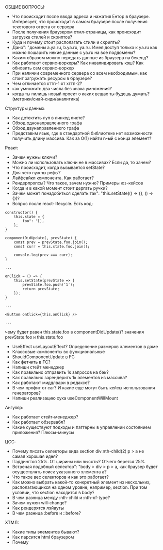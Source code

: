 ОБЩИЕ ВОПРОСЫ:
- Что происходит после ввода адреса и нажатия Ентор в браузере. Интересует, что происходит в самом браузере после получения текстового ответа от сервера
- После получения браузером хтмл-страницы, как происходит загрузка стилей и скриптов?
- Куда и почему стоит располагать стили и скрипты?
- Дано": "домены a.ya.ru, b.ya.ru, ya.ru. Имея доступ только к ya.ru как можно пошарить некие данные с ya.ru на все поддомены?
- Каким образом можно передать данные из браузера на бекенд?
- Как работают сервис-воркеры? Как инвалидировать кэш? Как обновить сам сервис-воркер 
- При наличии современного сервера со всем необходимым, как стоит загружать ресурсы в браузере? 
- Чем отличается хттп-1 от хттп-2?
- как умножить два числа без знака умножения?
- когда ты пилишь новый проект о каких вещах ты будешь думать? (метрики/сиай-сиди/аналитика)

Структуры данных:
- Как детектить луп в линкед листе? 
- Обход однонаправленного графа
- Обход двунаправленного графа
- Представим язык, где в стандартной библиотеке нет возможности получить длину массива. Как за О(1) найти n-ый с конца элемент?

Реакт:
- Зачем нужны ключи?
- Можно ли использовать ключи не в массивах? Если да, то зачем?
- Что происходит, когда вызывается setState?
- Для чего нужны рефы?
- Лайфсайкл компонента. Как работает?
- Рендерпропсы? Что такое, зачем нужно? Примеры юз-кейсов
- Когда и в какой момент стоит дергать ручки?
- Зачем может понадобиться сделать так": "this.setState(() => {}, () => {})?
- Вопрос после react-lifecycle. Есть код:
```
constructor() {
	this.state = { 
		foo": "[],
	};	
}

componentDidUpdate(, prevState) {
	const prev = prevState.foo.join();
	const curr = this.state.foo.join();

	console.log(prev === curr);
}

...

onClick = () => {
	this.setState(prevState => { 
		prevState.foo.push(‘1’);
		return prevState;
	});
}

...

<Button onClick={this.onClick} />

...

```
чему будет равен this.state.foo в 
componentDidUpdate()? 
значения prevState.foo и this.state.foo

- UseEffect useLayoutEffect? Определение размеров элементов в доме
- Классовые компоненты вс функциональные
- ShouldComponentUpdate в FC
- Как фетчить в FC? 
- Напиши стейт менеджер
- Как правильно отправить 1к запросов на бэк?
- Как правильно зарендерить 1к элементов из массива?
- Как работают миддлвари в редаксе?
- В чем профит от саг? И какие еще могут быть кейсы использования генераторов? 
- Напиши реализацию хука useComponentWillMount


Ангуляр:
- Как работает стейт-менеджер?
- Как работает обзервабл?
- Какие существуют подходы и паттерны в управлении состоянием приложения? Плюсы-минусы

ЦСС:
- Почему писать селекторы вида section div:nth-child(2) p > a не самая хорошая идея?
- Паддингтоп 25%. От ширины или высоты? Отчего берется 25%
- Встречая подобный селектор": "body > div > p > a, как браузер будет осуществлять поиск указанного элемента a?
- Что такое вес селекторов и как это работает?
- Как можно выбрать какой-то конкретный элемент из нескольких, располагающихся на одном уровне, например, section. При том условии, что section находится в body?
- В чем разница между :nth-child и :nth-of-type?
- Зачем нужен will-change?
- Как рендерятся лэйауты
- В чем разница :before и ::before?

ХТМЛ:
- Какие типы элементов бывают?
- Как парсится html браузером
- Почему <script> перед </body>
- Если есть некая картинка, например, размером 2000х2000, которая должна на больших разрешениях экрана отображаться в хорошем качестве, как избежать нагрузку клиента на мобильных устройствах?
- Для чего нужно задумываться о доступности в вебе? По чему нельзя просто все верстать дивами?
- Как можно подключить скрипты на странице? Чем отличается <script async>, <script> и <script defer>?

ТАЙПСКРИПТ:
- зачем нужны енумы?
- Как сделать енум на ванильном джсе? (IIFE вс Object.freeze + Symbol)
- ReturnType<T>
- Лукап тэйблы с дженериками (Record<some, thing>)
- Бэк ждет данные вида:
	interface User {
		name": "string;
		money": "{
			count": "number;
		};
		books": "[{
			name": "string;
			id": "string;
		}];
	}

Данные собираются по частям из разных мест стора. Как правильно собрать и описать типы данных?

- как избежать ошибки в тсе:

class Plusser {
	private counter = 10;
	add = (number) => this.counter + number;
}

const plusser = new Plusser();
plusser.add(5);
plusser.add({ count": "10 });

- перегрузка функций:

function concat(x": "string, y": "string)": "string;
function concat(x": "number, y": "number)": "number;


есть функция, надо чтобы она принимала в себя x или y типа стринг и стринг или инт и инт
function concat(x, y) {
	return `${x} is X, ${y} is Y`;
}


ДАБАСКРИПТ:
- что такое декораторы и зачем они нужны?

- class Foo {}
Чем отличается public от private и от static? зачем нужен static?

- Параллельные запросы + обновление токена
- Как в массиве оставить только true или false значения? const dirty = [false, true, false, true]
- Типы данных в джсе -> ссылочные и передаваемые по значению -> память
- Фанкшен декларейшен вс фанкшен экспрешен
- Как сделать копию объекта?
- Зачем нужен Object.freeze?
- Хранение в памяти": "в стеке и куче
- Есть объект": "const a = {a": "1, b": "{c": "1, e": "2}}; Каким образом можно проитерироваться по ключам? Если Object.keys, то каким образом можно сделать свойство a.locked = ‘123’, которое бы не попало в Object.keys?
- Дескрипторы пропертей
- Как сделать объект без прототипа и зачем это нужно?
- const a = Object.create({ foo": "1 }); a.foo = 2; delete a.foo; console.log(a.foo);
- Что такое замыкание?
- Как работают классы в джсе
- Как сделать:var a = new Calc(100);a.minus(5).plus(1).result // 96
- Что такое каррирование? И чем оно отличается от частичного применения?
- Как написать функцию foo(1)(2)(3)()? И как написать так? foo(1, 2, 3, ..., n)?
- Как работает this? 
- Что выведется? console.log(‘1’); setTimeout(() => { console.log(‘2’) }, 0); console.log(‘3’);
- Что такое event loop? Как работает и зачем нужен?
- [1,6,3,5,4,2] - найти отсутствующее значение
- Чем отличается undefined, null и void. OLDFAG mode: "оверрайд undefined в es3-".
- Зачем юз стрикт?
- Удаление элемента из массива и зачем нам Reflect?
- Символы - юзкейсы?
- Прокси - юзкейсы? Как сделать мемоизацию через прокси?
- Слабосвязанные типы - викмап/виксет? В чем отличие между мапами/сетами?
- Как реализовать кортеж?
- Есть массив:
[
	{ 
		date": "%unix ts%, 
		name": "'name one' 
	}, 
	{ 
		date": "%unix ts%, 
		name": "'name two' 
	}, 
	{ 
		date": "%unix ts%, 
		name": "'name three' 
	}, 
	...,
	n,
]

Хочется выводить с разделением по датам
	Сегодня:
	- name
	- name
	…

	Завтра:
	- name
	- name
	…

	DD.MM.YYYY:
	- name
	- name

НОДА:
- Что такое микротаски и зачем нужен process.nextTick?
- Как работает ивентлуп в ноде и есть ли отличия от браузера?
- Как ходить в бд с ноды? Бест практисес для похода в стораджи? 

- Чем собирать метрики?
- Архитектура приложений и протекание абстракций
- Как жить с цпу хэви ф-ями? (гринтреды вс ос треды)
- В чем разница между форком, экзеком и воркерами



(function() { console.log(this); })();

// ----------------------------------------------

typeof typeof null;

// ----------------------------------------------

console.log(4 + 3 + 2 + "1");
console.log(1 < 2 < 3);
console.log(3 > 2 > 1);

// ----------------------------------------------

const a = [1,2,3,4];

const duplicate = (array) => {
}

duplicate(a); // [1,2,3,4,1,2,3,4];

// ----------------------------------------------

const b = [1,2,3];
const c = [4,5,6];

Array.prototype.push.apply(b, c);

console.log(b);
console.log(c);

// ----------------------------------------------

const isPalindrome = (a) => {
}

console.log(isPalindrome("level")); // true
console.log(isPalindrome("A car, a man, a maraca")); // true

// ----------------------------------------------

const a = { a": "1, b": "{ c": "1, e": "2 }};
const b = 

b.b.c = 100500;

// ----------------------------------------------

const a = Object.create({ foo: "1" });
a.foo = 2;
delete a.foo;
console.log(a.foo);

// ----------------------------------------------

cons bind = (fn, ctx) => {

}
// ----------------------------------------------

...
useEffect(() => {

}, [props.foo]);


...

return (
    <div />
);

// ----------------------------------------------

function add(a:string, b:string):string;

function add(a:number, b:number)": "number;

function add(a": "any, b:any)": "any {
    return a + b;
}



function add(x, y) {
    return x + y;
}

add(1, 2); //3
add("1", "2"); //12

// ----------------------------------------------

придумай чо-нить про цепочку промисов с возвратом

// ----------------------------------------------

import { useEffect, useRef } from 'react';

export const usePreviousValue = <T>(value: T): T | null => {
  const ref = useRef<T | null>(null);

  useEffect(() => {
    ref.current = value;
  });

  return ref.current;
};

// ----------------------------------------------

обработка запросов и ошибок в частности? проблема с отстствием типизации реджектов в промисах?